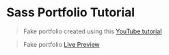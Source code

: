 # Sass Portfolio Tutorial

> Fake portfolio created using this [YouTube tutorial](https://youtu.be/_a5j7KoflTs)

> Fake portfolio [Live Preview](https://rsous.github.io/portfolio/dist)
